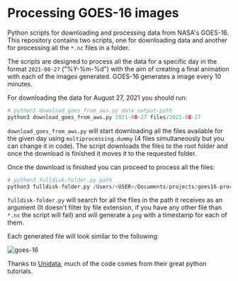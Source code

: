# Processing GOES-16 images

Python scripts for downloading and processing data from NASA's GOES-16. This repository contains two scripts, one for downloading data and another for processing all the `*.nc` files in a folder.

The scripts are designed to process all the data for a specific day in the format `2021-08-27` ("%Y-%m-%d") with the aim of creating a final animation with each of the images generated. GOES-16 generates a image every 10 minutes.

For downloading the data for August 27, 2021 you should run:

```python
# python3 download_goes_from_aws.py date output-path
python3 download_goes_from_aws.py 2021-08-27 files/2021-08-27
```

`download_goes_from_aws.py` will start downloading all the files available for the given day using `multiprocessing.dummy` (4 files simultaneously but you can change it in code). The script downloads the files to the root folder and once the download is finished it moves it to the requested folder.

Once the download is finished you can proceed to process all the files:

```python
# python3 fulldisk-folder.py path
python3 fulldisk-folder.py /Users/<USER>/Documents/projects/goes16-processing/files/2021-08-27
```

`fulldisk-folder.py` will search for all the files in the path it receives as an argument (It doesn't filter by file extension, if you have any other file than `*.nc` the script will fail) and will generate a `png` with a timestamp for each of them.

Each generated file will look similar to the following:

![goes-16](https://i.ibb.co/wNZ8mZ4/OR-ABI-L2-MCMIPF-M6-G16-s20212391340205-e20212391349524-c20212391350021.png)

Thanks to [Unidata](https://www.unidata.ucar.edu/), much of the code comes from their great python tutorials.
